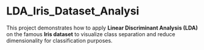 # LDA_Iris_Dataset_Analysi
This project demonstrates how to apply **Linear Discriminant Analysis (LDA)** on the famous **Iris dataset** to visualize class separation and reduce dimensionality for classification purposes.
